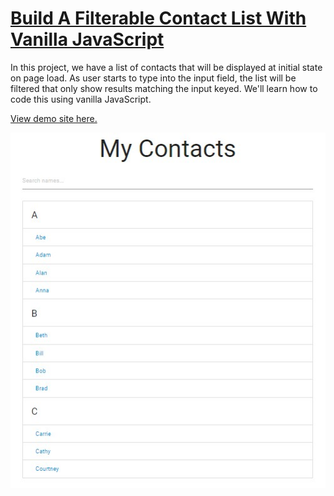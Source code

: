 # [Build A Filterable Contact List With Vanilla JavaScript](https://www.youtube.com/watch?v=G1eW3Oi6uoc)

In this project, we have a list of contacts that will be displayed at initial state on page load. As user starts to type into the input field, the list will be filtered that only show results matching the input keyed. We'll learn how to code this using vanilla JavaScript.

[View demo site here.](https://webdevtuts.github.io/filterable_contact_list/)

![Preview](screenshot.jpg)
